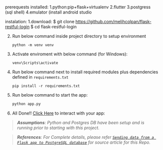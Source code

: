 prerequests installed:
1.python:pip+flask+virtualenv
2.flutter
3.postgress (sql shell)
4.emulator (install android studio

instalation:
1.download:
      $ git clone https://github.com/melihcolpan/flask-restful-login
      $ cd flask-restful-login
      
2. Run below command inside project directory to setup environment
      ```console
      python -m venv venv
      ```

3. Activate enviroment with below command (for Windows):
      ```console
      venv\Scripts\activate
      ```

4. Run below command next to install required modules plus dependencies defined in `requirements.txt`
      ```console
      pip install -r requirements.txt
      ```

5. Run below command to start the app:
      ```python
      python app.py
      ```

6. All Done!! [Click Here](http://localhost:5000/) to interact with your app:

> _**Assumptions**: Python and Postgres DB have been setup and is running prior to starting with this project._

> _**References**: For Complete details, please refer [`Sending data from a Flask app to PostgreSQL database`](https://towardsdatascience.com/sending-data-from-a-flask-app-to-postgresql-database-889304964bf2) for source article for this Repo._
